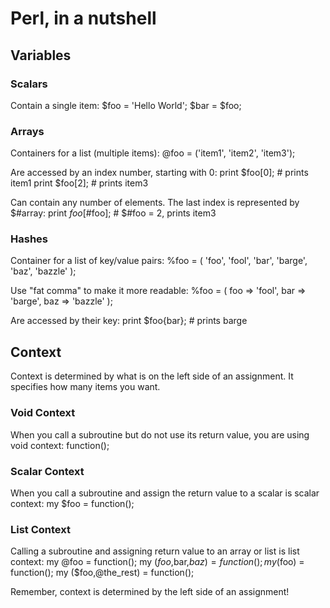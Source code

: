 # Perl, in a nutshell

## Variables

### Scalars

Contain a single item:
    $foo = 'Hello World';
    $bar = $foo;

### Arrays

Containers for a list (multiple items):
    @foo = ('item1', 'item2', 'item3');

Are accessed by an index number, starting with 0:
    print $foo[0]; # prints item1
    print $foo[2]; # prints item3

Can contain any number of elements. The last index is represented by $#array:
    print $foo[$#foo]; # $#foo = 2, prints item3

### Hashes

Container for a list of key/value pairs:
    %foo = ( 'foo', 'fool', 'bar', 'barge', 'baz', 'bazzle' );

Use "fat comma" to make it more readable:
    %foo = ( foo => 'fool', bar => 'barge', baz => 'bazzle' );

Are accessed by their key:
    print $foo{bar}; # prints barge


## Context

Context is determined by what is on the left side of an assignment. It
specifies how many items you want.

### Void Context

When you call a subroutine but do not use its return value, you are using void
context:
    function();


### Scalar Context

When you call a subroutine and assign the return value to a scalar is scalar
context:
    my $foo =  function();

### List Context

Calling a subroutine and assigning return value to an array or list is list
context:
    my @foo = function();
    my ($foo,$bar,$baz) = function();
    my ($foo) = function();
    my ($foo,@the_rest) = function();

Remember, context is determined by the left side of an assignment!


